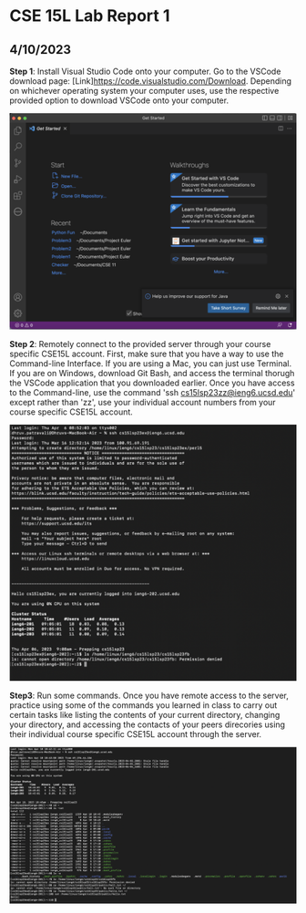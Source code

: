 # CSE 15L Lab Report 1
## 4/10/2023
**Step 1**: Install Visual Studio Code onto your computer. Go to the VSCode download page: [Link]https://code.visualstudio.com/Download. Depending on whichever operating system your computer uses, use the respective provided option to download VSCode onto your computer. 

![Image](VSCodeInstallationScreenShot.png)

**Step 2**: Remotely connect to the provided server through your course specific CSE15L account. First, make sure that you have a way to use the Command-line Interface. If you are using a Mac, you can just use Terminal. If you are on Windows, download Git Bash, and access the terminal thorugh the VSCode application that you downloaded earlier. Once you have access to the Command-line, use the command 'ssh cs15lsp23zz@ieng6.ucsd.edu' except rather than 'zz', use your individual account numbers from your course specific CSE15L account.

![Image](RemoteServerConnectScreenShot.png)

**Step3**: Run some commands. Once you have remote access to the server, practice using some of the commands you learned in class to carry out certain tasks like listing the contents of your current directory, changing your directory, and accessing the contacts of your peers direcories using their individual course specific CSE15L account through the server. 

![Image](TerminalCommandsTestScreenShot.png)

